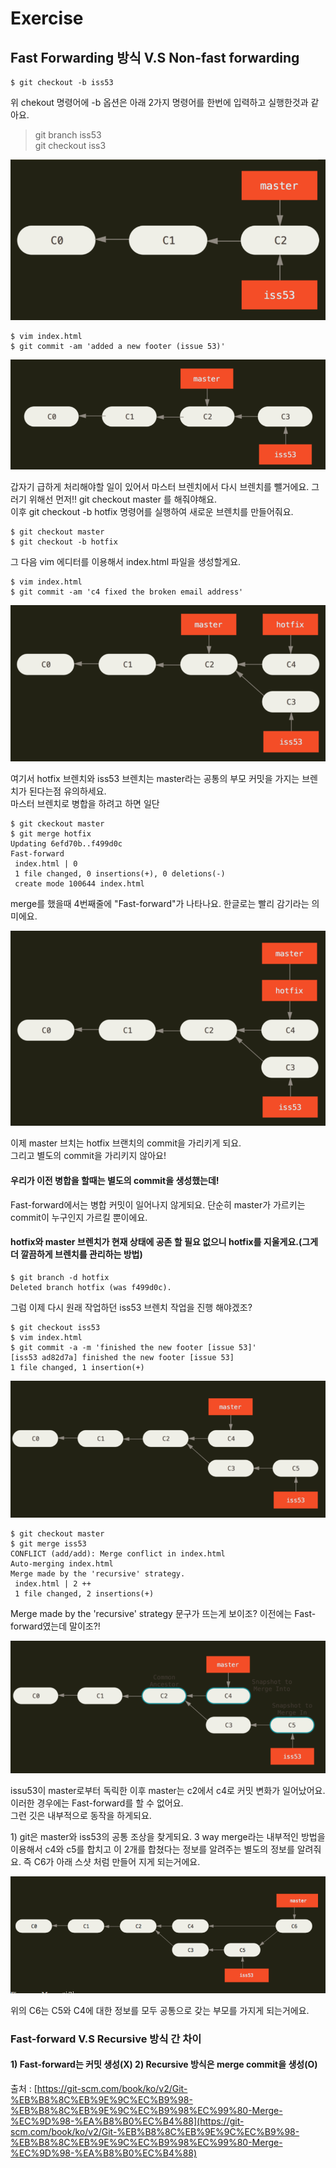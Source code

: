 # Exercise

## Fast Forwarding 방식 V.S Non-fast forwarding



```text
$ git checkout -b iss53 
```

위 chekout 명령어에 -b 옵션은 아래 2가지 명령어를 한번에 입력하고 실행한것과 같아요. 

> git branch iss53  
> git checkout iss3

![](../../.gitbook/assets/image%20%28256%29.png)

```text
$ vim index.html 
$ git commit -am 'added a new footer (issue 53)'
```

![](../../.gitbook/assets/image%20%28267%29.png)

갑자기 급하게 처리해야할 일이 있어서 마스터 브렌치에서 다시 브렌치를 뺄거에요. 그러기 위해선 먼저!! git checkout master 를 해줘야해요.    
이후 git checkout -b hotfix 명령어를 실행하여 새로운 브렌치를 만들어줘요.   


```text
$ git checkout master 
$ git checkout -b hotfix
```

그 다음 vim 에디터를 이용해서 index.html 파일을 생성할게요. 

```text
$ vim index.html 
$ git commit -am 'c4 fixed the broken email address'
```

![](../../.gitbook/assets/image%20%28288%29.png)

여기서 hotfix 브렌치와 iss53 브렌치는 master라는 공통의 부모 커밋을 가지는 브렌치가 된다는점 유의하세요.   
마스터 브렌치로 병합을 하려고 하면 일단 

```text
$ git ckeckout master 
$ git merge hotfix 
Updating 6efd70b..f499d0c
Fast-forward
 index.html | 0
 1 file changed, 0 insertions(+), 0 deletions(-)
 create mode 100644 index.html

```

merge를 했을때 4번째줄에 "Fast-forward"가 나타나요. 한글로는 빨리 감기라는 의미에요. 

![](../../.gitbook/assets/image%20%28255%29.png)

이제 master 브치는 hotfix 브랜치의 commit을 가리키게 되요.   
그리고 별도의 commit을 가리키지 않아요! 

#### 우리가 이전 병합을 할때는 별도의 commit을 생성했는데! 

Fast-forward에서는 병합 커밋이 일어나지 않게되요. 단순히 master가 가르키는 commit이 누구인지 가르킬 뿐이에요. 

#### hotfix와 master 브렌치가 현재 상태에 공존 할 필요 없으니 hotfix를 지울게요.\(그게 더 깔끔하게 브렌치를 관리하는 방법\)

```text
$ git branch -d hotfix
Deleted branch hotfix (was f499d0c).

```

그럼 이제 다시 원래 작업하던 iss53 브렌치 작업을 진행 해야겠조?

```text
$ git checkout iss53 
$ vim index.html 
$ git commit -a -m 'finished the new footer [issue 53]'
[iss53 ad82d7a] finished the new footer [issue 53]
1 file changed, 1 insertion(+)
```

![](../../.gitbook/assets/image%20%28287%29.png)

```text
$ git checkout master 
$ git merge iss53
CONFLICT (add/add): Merge conflict in index.html
Auto-merging index.html
Merge made by the 'recursive' strategy.
 index.html | 2 ++
 1 file changed, 2 insertions(+)

```

Merge made by the 'recursive' strategy 문구가 뜨는게 보이조? 이전에는 Fast-forward였는데 말이조?!   


![](../../.gitbook/assets/image%20%28281%29.png)

issu53이 master로부터 독릭한 이후 master는 c2에서 c4로 커밋 변화가 일어났어요. 이러한 경우에는 Fast-forward를 할 수 없어요.   
그런 깃은 내부적으로 동작을 하게되요.   
  
1\) git은 master와 iss53의 공통 조상을 찾게되요. 3 way merge라는 내부적인 방법을 이용해서 c4와 c5를 합치고 이 2개를 합쳤다는 정보를 알려주는 별도의 정보를 알려줘요. 즉 C6가 아래 스샷 처럼 만들어 지게 되는거에요.   


![](../../.gitbook/assets/image%20%28261%29.png)

위의 C6는 C5와 C4에 대한 정보를 모두 공통으로 갖는 부모를 가지게 되는거에요.   


### Fast-forward V.S Recursive 방식 간 차이 

#### 1\) Fast-forward는 커밋 생성\(X\)  2\) Recursive 방식은 merge commit을 생성\(O\)









출처 : [https://git-scm.com/book/ko/v2/Git-%EB%B8%8C%EB%9E%9C%EC%B9%98-%EB%B8%8C%EB%9E%9C%EC%B9%98%EC%99%80-Merge-%EC%9D%98-%EA%B8%B0%EC%B4%88](https://git-scm.com/book/ko/v2/Git-%EB%B8%8C%EB%9E%9C%EC%B9%98-%EB%B8%8C%EB%9E%9C%EC%B9%98%EC%99%80-Merge-%EC%9D%98-%EA%B8%B0%EC%B4%88)

